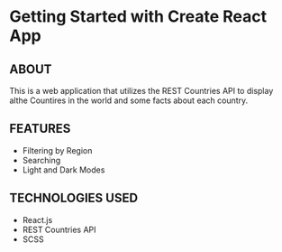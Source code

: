 # Getting Started with Create React App

## ABOUT
This is a web application that utilizes the REST Countries API to display althe Countires in the world and some facts about each country.

## FEATURES
- Filtering by Region
- Searching
- Light and Dark Modes

## TECHNOLOGIES USED
- React.js
- REST Countries API
- SCSS
